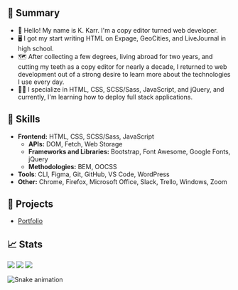 ## 📝 Summary

- 👋 Hello! My name is K. Karr. I'm a copy editor turned web developer.
- 🖥️ I got my start writing HTML on Expage, GeoCities, and LiveJournal in high school.
- 🗺️ After collecting a few degrees, living abroad for two years, and cutting my teeth as a copy editor for nearly a decade, I returned to web development out of a strong desire to learn more about the technologies I use every day.
- 🐱‍💻 I specialize in HTML, CSS, SCSS/Sass, JavaScript, and jQuery, and currently, I'm learning how to deploy full stack applications.

## 📐 Skills

- **Frontend:** HTML, CSS, SCSS/Sass, JavaScript
  - **APIs:** DOM, Fetch, Web Storage
  - **Frameworks and Libraries:** Bootstrap, Font Awesome, Google Fonts, jQuery
  - **Methodologies:** BEM, OOCSS
- **Tools**: CLI, Figma, Git, GitHub, VS Code, WordPress
- **Other:** Chrome, Firefox, Microsoft Office, Slack, Trello, Windows, Zoom

## 📁 Projects

- [Portfolio](https://kkarrwrites.carrd.co/)

## 📈 Stats

<img src="https://github-readme-stats.vercel.app/api/top-langs?username=kkarrwrites&layout=compact"/>
<img src="https://github-readme-stats.vercel.app/api?username=kkarrwrites&show_icons=true"/>
<img src="https://github-readme-streak-stats.herokuapp.com/?user=kkarrwrites"/>

![Snake animation](https://github.com/kkarrwrites/kkarrwrites/blob/output/github-contribution-grid-snake.svg)
